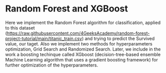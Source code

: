 # Random Forest and XGBoost

Here we implement the Random Forest algorithm for classification, applied to this dataset (https://raw.githubusercontent.com/4GeeksAcademy/random-forest-project-tutorial/main/titanic_train.csv) and trying to predict the Survived value, our taget. Also we implement two methods for hyperparameters optimization, Grid Search and Randomized Search.
Later, we include in the work a boosting techinque called XGboost (decision-tree-based ensemble Machine Learning algorithm that uses a gradient boosting framework) for further optimization of the hyperparameters.